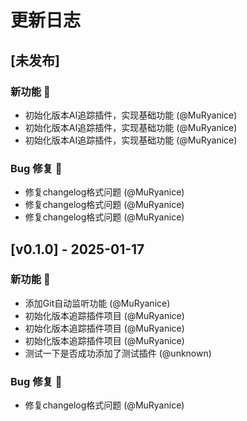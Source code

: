 # 更新日志

## [未发布]
### 新功能 🎉
- 初始化版本AI追踪插件，实现基础功能 (@MuRyanice)
- 初始化版本AI追踪插件，实现基础功能 (@MuRyanice)
- 初始化版本AI追踪插件，实现基础功能 (@MuRyanice)

### Bug 修复 🐛
- 修复changelog格式问题 (@MuRyanice)
- 修复changelog格式问题 (@MuRyanice)
- 修复changelog格式问题 (@MuRyanice)

## [v0.1.0] - 2025-01-17
### 新功能 🎉
- 添加Git自动监听功能 (@MuRyanice)
- 初始化版本追踪插件项目 (@MuRyanice)
- 初始化版本追踪插件项目 (@MuRyanice)
- 初始化版本追踪插件项目 (@MuRyanice)
- 测试一下是否成功添加了测试插件 (@unknown)

### Bug 修复 🐛
- 修复changelog格式问题 (@MuRyanice)
